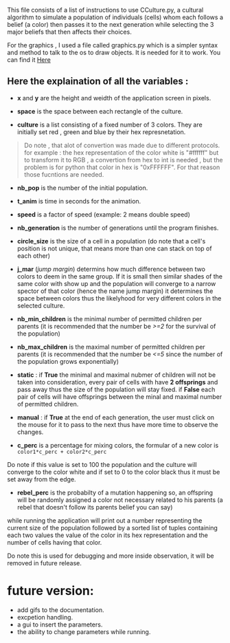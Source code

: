 This file consists of a list of instructions to use CCulture.py, a cultural algorithm to simulate a population of individuals (cells) whom each follows a belief (a color) then passes it to the next generation while selecting the 3 major beliefs that then affects their choices.

For the graphics , I used a file called graphics.py which is a simpler syntax and method to talk to the os to draw objects. It is needed for it to work. You can find it [Here](https://www.irif.fr/~sangnier/enseignement/IP1-Python/Tp10b/graphics.py)

## Here the explaination of all the variables :

- **x** and **y** are the height and weidth of the application screen in pixels.

- **space** is the space between each rectangle of the culture.

- **culture** is a list consisting of a fixed number of 3 colors. They are initially set red , green and blue by their hex represnetation.

> Do note , that alot of convertion was made due to different protocols. for example : 
the hex representation of the color white is "#ffffff" but to transform it to RGB , a convertion from hex to int is needed , but the problem is for python that color in hex is "0xFFFFFF". For that reason those fucntions are needed.

- **nb_pop** is the number of the initial population.

- **t_anim** is time in seconds for the animation.

- **speed** is a factor of speed (example: 2 means double speed)

- **nb_generation** is the number of generations until the program finishes.

- **circle_size** is the size of a cell in a population (do note that a cell's position is not unique, that means more than one can stack on top of each other)

- **j_mar** (*jump margin*) determins how much difference between two colors to deem in the same group. If it is small then similar shades of the same color with show up and the population will converge to a narrow spector of that color (hence the name jump margin) it determines the space between colors thus the likelyhood for very different colors in the selected culture.

- **nb_min_children** is the minimal number of permitted children per parents (it is recommended that the number be *>=2* for the survival of the population)

- **nb_max_children** is the maximal number of permitted children per parents (it is recommended that the number be *<=5* since the number of the population grows exponentially)

- **static** : if **True** the minimal and maximal nubmer of children will not be taken into consideration, every pair of cells with have **2 offsprings** and pass away thus the size of the population will stay fixed. if **False** each pair of cells will have offsprings between the minal and maximal number of permitted children.

- **manual** : if **True** at the end of each generation, the user must click on the mouse for it to pass to the next thus have more time to observe the changes.

- **c_perc** is a percentage for mixing colors, the formular of a new color is 
```color1*c_perc + color2*c_perc```

Do note if this value is set to 100 the population and the culture will converge to the color white and if set to 0 to the color black thus it must be set away from the edge.

- **rebel_perc** is the probabilty of a mutation happening so, an offspring will be randomly assigned a color not necessary related to his parents (a rebel that doesn't follow its parents belief you can say)

while running the application will print out a number representing the current size of the population followed by a sorted list of tuples containing each two values the value of the color in its hex representation and the number of cells having that color.

Do note this is used for debugging and more inside observation, it will be removed in future release.

# future version:
- add gifs to the documentation.
- excpetion handling.
- a gui to insert the parameters.
- the ability to change parameters while running.
